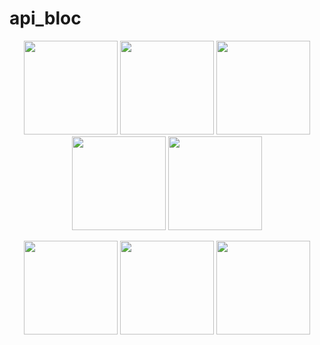# api_bloc

<p align="center">
  <img src="https://user-images.githubusercontent.com/111075393/236700093-2c293bcc-b402-4805-85f1-3f3295a01d9f.png" width="150" />
  <img src="https://user-images.githubusercontent.com/111075393/236700129-1d46a7d4-6ab3-462f-8196-9b09462d597d.png" width="150" /> 
  <img src="https://user-images.githubusercontent.com/111075393/236700476-49085050-bb0f-41ea-9e6f-707f7b2774e0.png" width="150" />
  <img src="https://user-images.githubusercontent.com/111075393/236700478-27a1827f-5596-4c63-bceb-d2cc1c1757a4.png" width="150" />
  <img src="https://user-images.githubusercontent.com/111075393/236700486-b33122a0-36b7-4cca-97ab-2deb6c0ea6ca.png" width="150" />
</p>


<p align="center">
  <img src="https://user-images.githubusercontent.com/111075393/236708108-0cf4e40a-42bf-46dd-8502-2ad8784a08ec.png" width="150" />
  <img src="https://user-images.githubusercontent.com/111075393/236708112-5252a2ee-b5f1-4caa-a4fe-982773b245fe.png" width="150" /> 
  <img src="https://user-images.githubusercontent.com/111075393/236708114-cee8ef75-b2c5-4440-9a23-a6903f9a5fef.png" width="150" />
</p>


